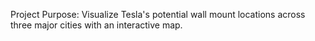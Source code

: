 Project Purpose: Visualize Tesla's potential wall mount locations across three major cities with an interactive map.
